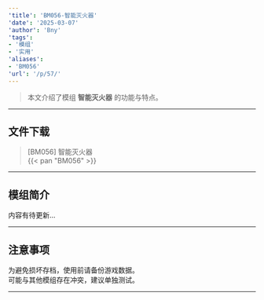 ```yaml
---
'title': 'BM056-智能灭火器'
'date': '2025-03-07'
'author': 'Bny'
'tags':
- '模组'
- '实用'
'aliases':
- 'BM056'
'url': '/p/57/'
---
```


> 本文介绍了模组 **智能灭火器** 的功能与特点。

---

## 文件下载

> [BM056] 智能灭火器  
{{< pan "BM056" >}}  

---

## 模组简介

>  
内容有待更新...  

---

## 注意事项

>  
为避免损坏存档，使用前请备份游戏数据。  
可能与其他模组存在冲突，建议单独测试。  

---

